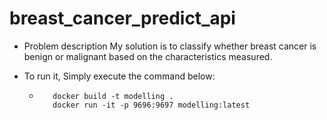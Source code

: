 # breast_cancer_predict_api
- Problem description
My solution is to classify whether breast cancer is benign or malignant based on the characteristics measured.

- To run it, Simply execute the command below:
   - ```
        docker build -t modelling .
        docker run -it -p 9696:9697 modelling:latest    
      ```
